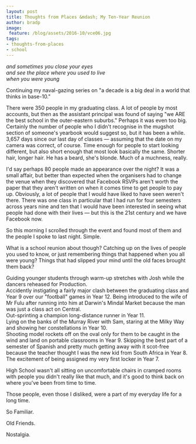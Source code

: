```yaml
---
layout: post
title: Thoughts from Places &mdash; My Ten-Year Reunion
author: bradp
image:
 feature: /blog/assets/2016-10/vce06.jpg
tags:
- thoughts-from-places
- school
---
```


*and sometimes you close your eyes*  
*and see the place where you used to live*  
*when you were young*

Continuing my naval-gazing series on "a decade is a big deal in a world that thinks in base-10."

<!--more-->

There were 350 people in my graduating class. A lot of people by most accounts, but then as the assistant principal was found of saying "we ARE the best school in the outer-eastern suburbs." Perhaps it was even too big. Certainly the number of people who I didn't recognise in the mugshot section of someone's yearbook would suggest so, but it has been a while. 3,657 days since our last day of classes &mdash; assuming that the date on my camera was correct, of course. Time enough for people to start looking different, but also short enough that most look basically the same. Shorter hair, longer hair. He has a beard, she's blonde. Much of a muchness, really.

I'd say perhaps 80 people made an appearance over the night? It was a small affair, but better than expected when the organisers had to change the venue when they discovered that Facebook RSVPs aren't worth the paper that they aren't written on when it comes time to get people to pay up. Obviously, a lot of people that I would have liked to have seen weren't there. There was one class in particular that I had run for four semesters across years nine and ten that I would have been interested in seeing what people had done with their lives &mdash; but this is the 21st century and we have Facebook now. 

So this morning I scrolled through the event and found most of them and the people I spoke to last night. Simple.

What is a school reunion about though? Catching up on the lives of people you used to know, or just remembering things that happened when you all were young? Things that had slipped your mind until the old faces brought them back?

Guiding younger students through warm-up stretches with Josh while the dancers reheased for Production.  
Accidently instigating a fairly major clash between the graduating class and Year 9 over our "football" games in Year 12.
Being introduced to the wife of Mr Fulu after running into him at Darwin's Mindal Market because the man was just a class act on Central.  
Out-sprinting a champion long-distance runner in Year 11.  
Lying on the banks of the Murray River with Sam, staring at the Milky Way and showing her constellations in Year 10.  
Shooting model rockets off on the oval only for them to be caught in the wind and land on portable classrooms in Year 9.
Skipping the best part of a semester of Spanish and pretty much getting away with it scot-free because the teacher thought I was the new kid from South Africa in Year 8.  
The excitement of being assigned my very first locker in Year 7.

High School wasn't all sitting on uncomfortable chairs in cramped rooms with people you didn't really like that much, and it's good to think back on where you've been from time to time.

Those people, even those I disliked, were a part of my everyday life for a long time.

So Familiar.

Old Friends.

Nostalgia.
